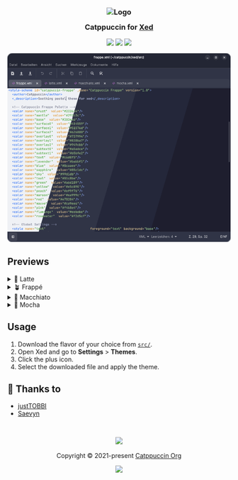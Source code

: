<h3 align="center">
	<img src="https://raw.githubusercontent.com/catppuccin/catppuccin/main/assets/logos/exports/1544x1544_circle.png" width="100" alt="Logo"/><br/>
	<img src="https://raw.githubusercontent.com/catppuccin/catppuccin/main/assets/misc/transparent.png" height="30" width="0px"/>
	Catppuccin for <a href="https://github.com/linuxmint/xed">Xed</a>
	<img src="https://raw.githubusercontent.com/catppuccin/catppuccin/main/assets/misc/transparent.png" height="30" width="0px"/>
</h3>

<p align="center">
	<a href="https://github.com/catppuccin/xed/stargazers"><img src="https://img.shields.io/github/stars/catppuccin/xed?colorA=363a4f&colorB=b7bdf8&style=for-the-badge"></a>
	<a href="https://github.com/catppuccin/xed/issues"><img src="https://img.shields.io/github/issues/catppuccin/xed?colorA=363a4f&colorB=f5a97f&style=for-the-badge"></a>
	<a href="https://github.com/catppuccin/xed/contributors"><img src="https://img.shields.io/github/contributors/catppuccin/xed?colorA=363a4f&colorB=a6da95&style=for-the-badge"></a>
</p>

<p align="center">
	<img src="assets/preview.webp"/>
</p>

## Previews

<details>
<summary>🌻 Latte</summary>
<img src="assets/latte.webp"/>
</details>
<details>
<summary>🪴 Frappé</summary>
<img src="assets/frappe.webp"/>
</details>
<details>
<summary>🌺 Macchiato</summary>
<img src="assets/macchiato.webp"/>
</details>
<details>
<summary>🌿 Mocha</summary>
<img src="assets/mocha.webp"/>
</details>

## Usage

1. Download the flavor of your choice from [`src/`](./src/).
2. Open Xed and go to **Settings** > **Themes**.
3. Click the plus icon.
4. Select the downloaded file and apply the theme.

## 💝 Thanks to

- [justTOBBI](https://github.com/justTOBBI)
- [Saevyn](https://github.com/Saevyn)

&nbsp;

<p align="center">
	<img src="https://raw.githubusercontent.com/catppuccin/catppuccin/main/assets/footers/gray0_ctp_on_line.svg?sanitize=true" />
</p>

<p align="center">
	Copyright &copy; 2021-present <a href="https://github.com/catppuccin" target="_blank">Catppuccin Org</a>
</p>

<p align="center">
	<a href="https://github.com/catppuccin/catppuccin/blob/main/LICENSE"><img src="https://img.shields.io/static/v1.svg?style=for-the-badge&label=License&message=MIT&logoColor=d9e0ee&colorA=363a4f&colorB=b7bdf8"/></a>
</p>
